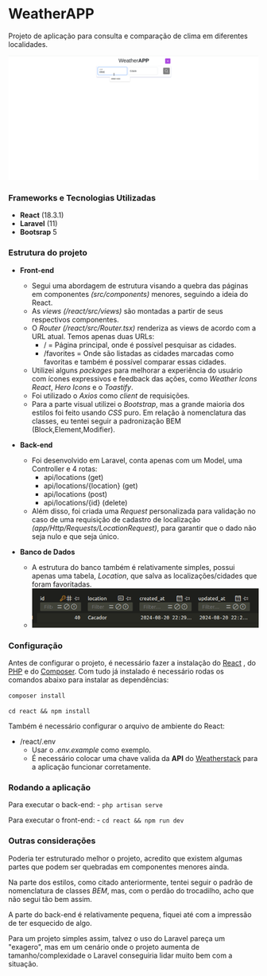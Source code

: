 
# WeatherAPP
Projeto de aplicação para consulta e comparação de clima em diferentes localidades. 

![](gif_aplicacao.gif)

### Frameworks e Tecnologias Utilizadas
- **React** (18.3.1)
- **Laravel** (11)
- **Bootsrap** 5

### Estrutura do projeto
- **Front-end**
	- Segui uma abordagem de estrutura visando a quebra das páginas em componentes *(src/components)* menores, seguindo a ideia do React.
	-  As *views* *(/react/src/views)* são montadas a partir de seus respectivos componentes.
	-  O *Router* *(/react/src/Router.tsx)* renderiza as views de acordo com a URL atual. Temos apenas duas URLs:
		- / = Página principal, onde é possível pesquisar as cidades.
		- /favorites = Onde são listadas as cidades marcadas como favoritas e também é possível comparar essas cidades.
	- Utilizei alguns *packages* para melhorar a experiência do usuário com ícones expressivos e feedback das ações, como *Weather Icons React*, *Hero Icons* e o *Toastify*.
	- Foi utilizado o *Axios* como *client* de requisições.
	- Para a parte visual utilizei o *Bootstrap*, mas a grande maioria dos estilos foi feito usando *CSS* puro. Em relação à nomenclatura das classes, eu tentei seguir a padronização BEM (Block,Element,Modifier).

- **Back-end**
	- Foi desenvolvido em Laravel, conta apenas com um Model, uma Controller e 4 rotas:
		- api/locations (get)
		- api/locations/{location} (get)
		- api/locations (post)
		- api/locations/{id} (delete)
	- Além disso, foi criada uma *Request* personalizada para validação no caso de uma requisição de cadastro de localização *(app/Http/Requests/LocationRequest)*, para garantir que o dado não seja nulo e que seja único.

- **Banco de Dados**
	- A estrutura do banco também é relativamente simples, possui apenas uma tabela, *Location*, que salva as localizações/cidades que foram favoritadas.
    - ![](estrutura_tabela.png)

### Configuração
Antes de configurar o projeto, é necessário fazer a instalação do [React](https://pt-br.react.dev/learn/start-a-new-react-project) , do [PHP](https://www.php.net/manual/en/install.php) e do [Composer](https://getcomposer.org/doc/00-intro.md#installation-linux-unix-macos).
Com tudo já instalado é necessário rodas os comandos abaixo para instalar as dependências:

`composer install`

`cd react && npm install`

Também é necessário configurar o arquivo de ambiente do React:
- /react/.env
	- Usar o *.env.example* como exemplo.
	- É necessário colocar uma chave valida da **API** do [Weatherstack](https://weatherstack.com/) para a aplicação funcionar corretamente.
	
### Rodando a aplicação
Para executar o back-end:
	- `php artisan serve`
	
Para executar o front-end:
	- `cd react && npm run dev`

### Outras considerações
Poderia ter estruturado melhor o projeto, acredito que existem algumas partes que podem ser quebradas em componentes menores ainda.

Na parte dos estilos, como citado anteriormente, tentei seguir o padrão de nomenclatura de classes *BEM*, mas, com o perdão do trocadilho, acho que não segui tão bem assim.

A parte do back-end é relativamente pequena, fiquei até com a impressão de ter esquecido de algo.

Para um projeto simples assim, talvez o uso do Laravel pareça um "exagero", mas em um cenário onde o projeto aumenta de tamanho/complexidade o Laravel conseguiria lidar muito bem com a situação. 
